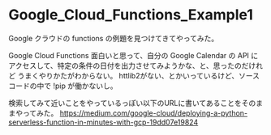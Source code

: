 # Google_Cloud_Functions_Example1
Google クラウドの functions の例題を見つけてきてやってみた。

Google Cloud Functions 面白いと思って、自分の Google Calendar の API に
アクセスして、特定の条件の日付を出力させてみようかな、と、思ったのだけれど
うまくやりかたがわからない。
httlib2がない、とかいっているけど、ソースコードの中で !pip が働かないし。

検索してみて近いことをやっているっぽい以下のURLに書いてあることをそのままやってみた。
https://medium.com/google-cloud/deploying-a-python-serverless-function-in-minutes-with-gcp-19dd07e19824
